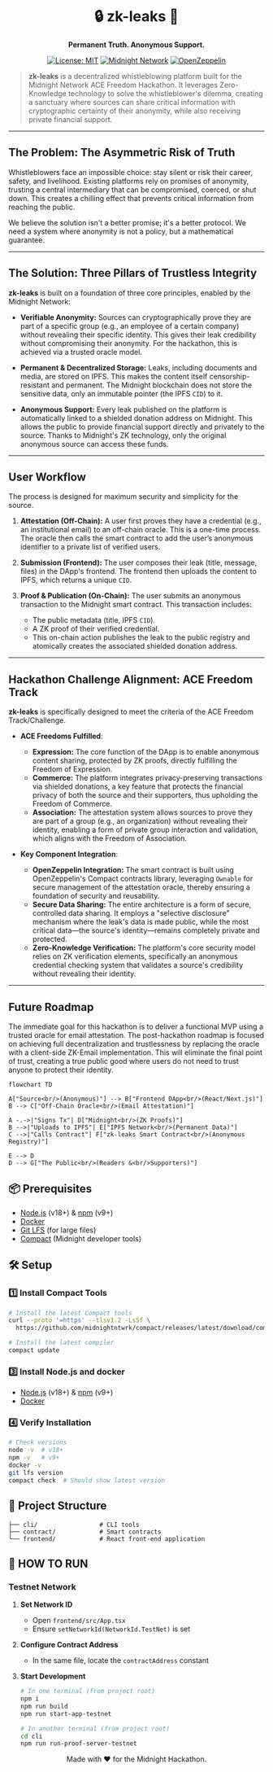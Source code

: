 <div align="center">

# 🔒 zk-leaks 📰

**Permanent Truth. Anonymous Support.**

[![License: MIT](https://img.shields.io/badge/License-MIT-yellow.svg)](https://opensource.org/licenses/MIT)
[![Midnight Network](https://img.shields.io/badge/Powered%20by-Midnight-blue.svg)](https://www.midnight.network/)
[![OpenZeppelin](https://img.shields.io/badge/Built%20with-OpenZeppelin-lightgrey.svg)](https://www.openzeppelin.com/)

</div>

> **zk-leaks** is a decentralized whistleblowing platform built for the Midnight Network ACE Freedom Hackathon. It leverages Zero-Knowledge technology to solve the whistleblower's dilemma, creating a sanctuary where sources can share critical information with cryptographic certainty of their anonymity, while also receiving private financial support.

---

## The Problem: The Asymmetric Risk of Truth

Whistleblowers face an impossible choice: stay silent or risk their career, safety, and livelihood. Existing platforms rely on promises of anonymity, trusting a central intermediary that can be compromised, coerced, or shut down. This creates a chilling effect that prevents critical information from reaching the public.

We believe the solution isn't a better promise; it's a better protocol. We need a system where anonymity is not a policy, but a mathematical guarantee.

---

## The Solution: Three Pillars of Trustless Integrity

**zk-leaks** is built on a foundation of three core principles, enabled by the Midnight Network:

- **Verifiable Anonymity:** Sources can cryptographically prove they are part of a specific group (e.g., an employee of a certain company) without revealing their specific identity. This gives their leak credibility without compromising their anonymity. For the hackathon, this is achieved via a trusted oracle model.

- **Permanent & Decentralized Storage:** Leaks, including documents and media, are stored on IPFS. This makes the content itself censorship-resistant and permanent. The Midnight blockchain does not store the sensitive data, only an immutable pointer (the IPFS `CID`) to it.

- **Anonymous Support:** Every leak published on the platform is automatically linked to a shielded donation address on Midnight. This allows the public to provide financial support directly and privately to the source. Thanks to Midnight's ZK technology, only the original anonymous source can access these funds.

---

## User Workflow

The process is designed for maximum security and simplicity for the source.

1.  **Attestation (Off-Chain):** A user first proves they have a credential (e.g., an institutional email) to an off-chain oracle. This is a one-time process. The oracle then calls the smart contract to add the user’s anonymous identifier to a private list of verified users.

2.  **Submission (Frontend):** The user composes their leak (title, message, files) in the DApp's frontend. The frontend then uploads the content to IPFS, which returns a unique `CID`.

3.  **Proof & Publication (On-Chain):** The user submits an anonymous transaction to the Midnight smart contract. This transaction includes:
    - The public metadata (title, IPFS `CID`).
    - A ZK proof of their verified credential.
    - This on-chain action publishes the leak to the public registry and atomically creates the associated shielded donation address.

---

## Hackathon Challenge Alignment: ACE Freedom Track

**zk-leaks** is specifically designed to meet the criteria of the ACE Freedom Track/Challenge.

- **ACE Freedoms Fulfilled**:
  - **Expression:** The core function of the DApp is to enable anonymous content sharing, protected by ZK proofs, directly fulfilling the Freedom of Expression.
  - **Commerce:** The platform integrates privacy-preserving transactions via shielded donations, a key feature that protects the financial privacy of both the source and their supporters, thus upholding the Freedom of Commerce.
  - **Association:** The attestation system allows sources to prove they are part of a group (e.g., an organization) without revealing their identity, enabling a form of private group interaction and validation, which aligns with the Freedom of Association.

- **Key Component Integration**:
  - **OpenZeppelin Integration:** The smart contract is built using OpenZeppelin's Compact contracts library, leveraging `Ownable` for secure management of the attestation oracle, thereby ensuring a foundation of security and reusability.
  - **Secure Data Sharing:** The entire architecture is a form of secure, controlled data sharing. It employs a "selective disclosure" mechanism where the leak's data is made public, while the most critical data—the source's identity—remains completely private and protected.
  - **Zero-Knowledge Verification:** The platform's core security model relies on ZK verification elements, specifically an anonymous credential checking system that validates a source's credibility without revealing their identity.

---

## Future Roadmap

The immediate goal for this hackathon is to deliver a functional MVP using a trusted oracle for email attestation. The post-hackathon roadmap is focused on achieving full decentralization and trustlessness by replacing the oracle with a client-side ZK-Email implementation. This will eliminate the final point of trust, creating a true public good where users do not need to trust anyone to protect their identity.

```mermaid
flowchart TD

A["Source<br/>(Anonymous)"] --> B["Frontend DApp<br/>(React/Next.js)"]
B --> C["Off-Chain Oracle<br/>(Email Attestation)"]

A -.->|"Signs Tx"| D["Midnight<br/>(ZK Proofs)"]
B -->|"Uploads to IPFS"| E["IPFS Network<br/>(Permanent Data)"]
C -->|"Calls Contract"| F["zk-leaks Smart Contract<br/>(Anonymous Registry)"]

E --> D
D --> G["The Public<br/>(Readers &<br/>Supporters)"]
```

## 📦 Prerequisites

- [Node.js](https://nodejs.org/) (v18+) & [npm](https://www.npmjs.com/) (v9+)
- [Docker](https://docs.docker.com/get-docker/)
- [Git LFS](https://git-lfs.com/) (for large files)
- [Compact](https://docs.midnight.network/relnotes/compact-tools) (Midnight developer tools)

## 🛠️ Setup

### 1️⃣ Install Compact Tools

```bash
# Install the latest Compact tools
curl --proto '=https' --tlsv1.2 -LsSf \
  https://github.com/midnightntwrk/compact/releases/latest/download/compact-installer.sh | sh
```

```bash
# Install the latest compiler
compact update
```

### 3️⃣ Install Node.js and docker

- [Node.js](https://nodejs.org/) (v18+) & [npm](https://www.npmjs.com/) (v9+)
- [Docker](https://docs.docker.com/get-docker/)

### 4️⃣ Verify Installation

```bash
# Check versions
node -v  # v18+
npm -v   # v9+
docker -v
git lfs version
compact check  # Should show latest version
```

## 📁 Project Structure

```
├── cli/                 # CLI tools
├── contract/            # Smart contracts
└── frontend/            # React front-end application
```

## 🔗 HOW TO RUN

### Testnet Network

1. **Set Network ID**
   - Open `frontend/src/App.tsx`
   - Ensure `setNetworkId(NetworkId.TestNet)` is set

2. **Configure Contract Address**
   - In the same file, locate the `contractAddress` constant

3. **Start Development**

   ```bash
   # In one terminal (from project root)
   npm i
   npm run build
   npm run start-app-testnet

   # In another terminal (from project root)
   cd cli
   npm run run-proof-server-testnet
   ```

<div align="center">
Made with ❤️ for the Midnight Hackathon.
</div>

